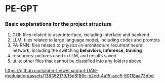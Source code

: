 # PE-GPT
 
### Basic explanations for the project structure
 1. GUI: files related to user interface, including interface and backend
 2. LLM: files related to large language model, including codes and prompts
 3. PA-RNN: files related to physics-in-architecture recurrent neural network, including the switching **behaviors, inference, training**
 4. resources: pictures used in LLM, and results saved
 5. utils: other files that cannot be classified into any folders above

https://github.com/John-Leiweihao/gpt-DAB-modulation/assets/138362179/f5d8f86c-b2cd-4a15-acc5-60118aa73dbd
